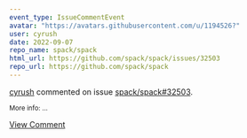 ```yaml
---
event_type: IssueCommentEvent
avatar: "https://avatars.githubusercontent.com/u/1194526?"
user: cyrush
date: 2022-09-07
repo_name: spack/spack
html_url: https://github.com/spack/spack/issues/32503
repo_url: https://github.com/spack/spack
---
```


<a href='https://github.com/cyrush' target='_blank'>cyrush</a> commented on issue <a href='https://github.com/spack/spack/issues/32503' target='_blank'>spack/spack#32503</a>.

<small>More info:...</small>

<a href='https://github.com/spack/spack/issues/32503' target='_blank'>View Comment</a>